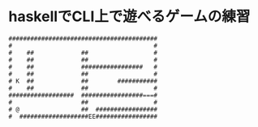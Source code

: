 # haskellでCLI上で遊べるゲームの練習

```
#########################################
#                                       # 
#    ##             ##                  # 
#    ##             ##                  #
#    ##             #################   #
#    ##             ##                  #
# K  ##             ##        ###########
#    ##             ##                  #
##################  #################===#
#                   ##                  #
# @                 ##  #################
#  ###################EE#################
```

<img src="https://imgur.com/a/vUZyczf" alt="" title="">

